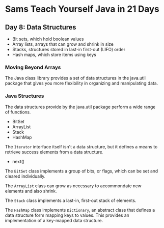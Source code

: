 # Sams Teach Yourself Java in 21 Days

## Day 8: Data Structures

* Bit sets, which hold boolean values
* Array lists, arrays that can grow and shrink in size
* Stacks, structures stored in last-in first-out (LIFO) order
* Hash maps, which store items using keys

### Moving Beyond Arrays

The Java class library provides a set of data structures in the java.util package that gives you more flexibility in organizing and manipulating data.

### Java Structures

The data structures provide by the java.util package perform a wide range of functions.

* BitSet
* ArrayList
* Stack
* HashMap

The `Iterator` interface itself isn't a data structure, but it defines a means to retrieve success elements from a data structure.

* next()

The `BitSet` class implements a group of bits, or flags, which can be set and cleared individually.

The `ArrayList` class can grow as necessary to accommondate new elements and also shrink.

The `Stack` class implements a last-in, first-out stack of elements.

The `HashMap` class implements `Dictionary`, an abstract class that defines a data structure form mapping keys to values. This provides an implementation of a key-mapped data structure.
